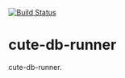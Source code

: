 [![Build Status](https://travis-ci.org/Cute-DB/cute-db-runner.svg?branch=master)](https://travis-ci.org/Cute-DB/cute-db-runner)

# cute-db-runner
cute-db-runner.

